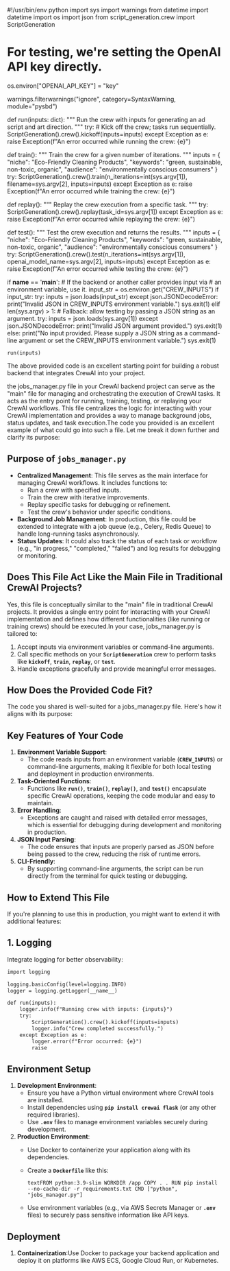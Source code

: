 #!/usr/bin/env python
import sys
import warnings
from datetime import datetime
import os
import json
from script_generation.crew import ScriptGeneration

# For testing, we're setting the OpenAI API key directly.
os.environ["OPENAI_API_KEY"] = "key"

warnings.filterwarnings("ignore", category=SyntaxWarning, module="pysbd")

def run(inputs: dict):
    """
    Run the crew with inputs for generating an ad script and art direction.
    """
    try:
        # Kick off the crew; tasks run sequentially.
        ScriptGeneration().crew().kickoff(inputs=inputs)
    except Exception as e:
        raise Exception(f"An error occurred while running the crew: {e}")

def train():
    """
    Train the crew for a given number of iterations.
    """
    inputs = {
        "niche": "Eco-Friendly Cleaning Products",
        "keywords": "green, sustainable, non-toxic, organic",
        "audience": "environmentally conscious consumers"
    }
    try:
        ScriptGeneration().crew().train(n_iterations=int(sys.argv[1]), filename=sys.argv[2], inputs=inputs)
    except Exception as e:
        raise Exception(f"An error occurred while training the crew: {e}")

def replay():
    """
    Replay the crew execution from a specific task.
    """
    try:
        ScriptGeneration().crew().replay(task_id=sys.argv[1])
    except Exception as e:
        raise Exception(f"An error occurred while replaying the crew: {e}")

def test():
    """
    Test the crew execution and returns the results.
    """
    inputs = {
        "niche": "Eco-Friendly Cleaning Products",
        "keywords": "green, sustainable, non-toxic, organic",
        "audience": "environmentally conscious consumers"
    }
    try:
        ScriptGeneration().crew().test(n_iterations=int(sys.argv[1]), openai_model_name=sys.argv[2], inputs=inputs)
    except Exception as e:
        raise Exception(f"An error occurred while testing the crew: {e}")

if __name__ == '__main__':
    # If the backend or another caller provides input via
    # an environment variable, use it.
    input_str = os.environ.get("CREW_INPUTS")
    if input_str:
        try:
            inputs = json.loads(input_str)
        except json.JSONDecodeError:
            print("Invalid JSON in CREW_INPUTS environment variable.")
            sys.exit(1)
    elif len(sys.argv) > 1:
        # Fallback: allow testing by passing a JSON string as an argument.
        try:
            inputs = json.loads(sys.argv[1])
        except json.JSONDecodeError:
            print("Invalid JSON argument provided.")
            sys.exit(1)
    else:
        print("No input provided. Please supply a JSON string as a command-line argument or set the CREW_INPUTS environment variable.")
        sys.exit(1)
    
    run(inputs)


The above provided code is an excellent starting point for building a robust backend that integrates CrewAI into your project. 

the jobs_manager.py file in your CrewAI backend project can serve as the "main" file for managing and orchestrating the execution of CrewAI tasks. It acts as the entry point for running, training, testing, or replaying your CrewAI workflows. This file centralizes the logic for interacting with your CrewAI implementation and provides a way to manage background jobs, status updates, and task execution.The code you provided is an excellent example of what could go into such a file. Let me break it down further and clarify its purpose:

## **Purpose of `jobs_manager.py`**

- **Centralized Management**: This file serves as the main interface for managing CrewAI workflows. It includes functions to:
    - Run a crew with specified inputs.
    - Train the crew with iterative improvements.
    - Replay specific tasks for debugging or refinement.
    - Test the crew's behavior under specific conditions.
- **Background Job Management**: In production, this file could be extended to integrate with a job queue (e.g., Celery, Redis Queue) to handle long-running tasks asynchronously.
- **Status Updates**: It could also track the status of each task or workflow (e.g., "in progress," "completed," "failed") and log results for debugging or monitoring.

## **Does This File Act Like the Main File in Traditional CrewAI Projects?**

Yes, this file is conceptually similar to the "main" file in traditional CrewAI projects. It provides a single entry point for interacting with your CrewAI implementation and defines how different functionalities (like running or training crews) should be executed.In your case, jobs_manager.py is tailored to:

1. Accept inputs via environment variables or command-line arguments.
2. Call specific methods on your **`ScriptGeneration`** crew to perform tasks like **`kickoff`**, **`train`**, **`replay`**, or **`test`**.
3. Handle exceptions gracefully and provide meaningful error messages.

## **How Does the Provided Code Fit?**

The code you shared is well-suited for a jobs_manager.py file. Here's how it aligns with its purpose:

## **Key Features of Your Code**

1. **Environment Variable Support**:
    - The code reads inputs from an environment variable (**`CREW_INPUTS`**) or command-line arguments, making it flexible for both local testing and deployment in production environments.
2. **Task-Oriented Functions**:
    - Functions like **`run()`**, **`train()`**, **`replay()`**, and **`test()`** encapsulate specific CrewAI operations, keeping the code modular and easy to maintain.
3. **Error Handling**:
    - Exceptions are caught and raised with detailed error messages, which is essential for debugging during development and monitoring in production.
4. **JSON Input Parsing**:
    - The code ensures that inputs are properly parsed as JSON before being passed to the crew, reducing the risk of runtime errors.
5. **CLI-Friendly**:
    - By supporting command-line arguments, the script can be run directly from the terminal for quick testing or debugging.

## **How to Extend This File**

If you're planning to use this in production, you might want to extend it with additional features:

## **1. Logging**

Integrate logging for better observability:

```python:Instructions/instructions_for_jobs_manager_in_script_generation.md
import logging

logging.basicConfig(level=logging.INFO)
logger = logging.getLogger(__name__)

def run(inputs):
    logger.info(f"Running crew with inputs: {inputs}")
    try:
        ScriptGeneration().crew().kickoff(inputs=inputs)
        logger.info("Crew completed successfully.")
    except Exception as e:
        logger.error(f"Error occurred: {e}")
        raise
```

## **Environment Setup**

1. **Development Environment**:
    - Ensure you have a Python virtual environment where CrewAI tools are installed.
    - Install dependencies using **`pip install crewai flask`** (or any other required libraries).
    - Use **`.env`** files to manage environment variables securely during development.
2. **Production Environment**:
    - Use Docker to containerize your application along with its dependencies.
    - Create a **`Dockerfile`** like this:
        
        `textFROM python:3.9-slim
        WORKDIR /app
        COPY . .
        RUN pip install --no-cache-dir -r requirements.txt
        CMD ["python", "jobs_manager.py"]`
        
    - Use environment variables (e.g., via AWS Secrets Manager or **`.env`** files) to securely pass sensitive information like API keys.

## **Deployment**

1. **Containerization**:Use Docker to package your backend application and deploy it on platforms like AWS ECS, Google Cloud Run, or Kubernetes.
